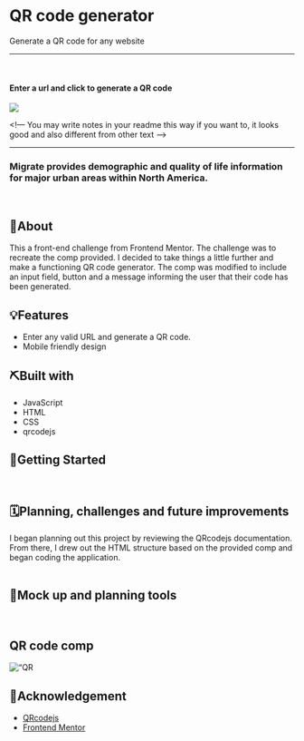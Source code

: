 <div align=“center”>
  <!— Add your project logo if you have any —>
</div> 
  <h1 align=“center”>QR code generator</h1>
  <p align=“center”>
    Generate a QR code for any website
  </p>
  
<hr />
<br />

<div>

  <h4 align=“center”>Enter a url and click to generate a QR code</h4>
  <img align=“center” src=“./qr-code.gif” height=“720”/>
</div>

<!— You may write notes in your readme this way if you want to, it looks good and also different from other text —>
<br/>

<hr />

<h3 align=“center”>Migrate provides demographic and quality of life information for major urban areas within North America. </h3>
<br/>

## 🧐About

This a front-end challenge from Frontend Mentor. The challenge was to recreate the comp provided. I decided to take things a little further and make a functioning QR code generator. The comp was modified to include an input field, button and a message informing the user that their code has been generated.
<br/>

## 💡Features

- Enter any valid URL and generate a QR code.
- Mobile friendly design
  <br/>

## ⛏️Built with

- JavaScript
- HTML
- CSS
- qrcodejs

## 🏁Getting Started

<br/>

## 🗓Planning, challenges and future improvements

I began planning out this project by reviewing the QRcodejs documentation. From there, I drew out the HTML structure based on the provided comp and began coding the application.
<br/>
<br />

## 🔧Mock up and planning tools

<br/>

<div align=“center”>
  
  <h2>QR code comp</h2>
  <img src=“./design/mobile-design.jbp” alt=“QR code generator comp”>
</div>

## 🎉Acknowledgement

- [QRcodejs](https://github.com/davidshimjs/qrcodejs)
- [Frontend Mentor](https://www.frontendmentor.io/home)
